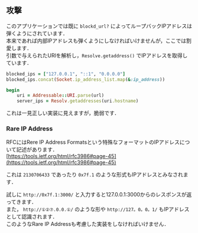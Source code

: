## 攻撃

このアプリケーションでは既に `blockd_url?` によってループバックIPアドレスは弾くようにされています．  
本来であれば内部IPアドレスも弾くようにしなければいけませんが，ここでは割愛します．  
引数で与えられたURlを解析し，`Resolve.getaddress()` でIPアドレスを取得しています．

```ruby
blocked_ips = ["127.0.0.1", "::1", "0.0.0.0"]
blocked_ips.concat(Socket.ip_address_list.map(&:ip_address))

begin
    uri = Addressable::URI.parse(url)
    server_ips = Resolv.getaddresses(uri.hostname)
```

これは一見正しい実装に見えますが，脆弱です．

### Rare IP Address

RFCにはRere IP Address Formatsという特殊なフォーマットのIPアドレスについて記述があります．  
[https://tools.ietf.org/html/rfc3986#page-45](https://tools.ietf.org/html/rfc3986#page-45)

これは `2130706433` であったり `0x7f.1` のような形式もIPアドレスとみなされます．  

試しに `http://0x7f.1:3000/` と入力すると127.0.0.1:3000からのレスポンスが返ってきます．  
また， `http://①②⑦.0.0.①/` のような形や `http://127。0。0。1/` もIPアドレスとして認識されます．  
このようなRare IP Addressも考慮した実装をしなければいけません．  

